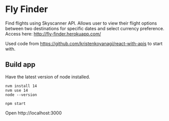 # Fly Finder

Find flights using Skyscanner API. Allows user to view their flight options between two destinations for specific dates and select currency preference.
Access here: http://fly-finder.herokuapp.com/

Used code from https://github.com/kristenkoyanagi/react-with-apis to start with.

## Build app
Have the latest version of node installed.
```
nvm install 14
nvm use 14
node --version
```

```
npm start
```

Open http://localhost:3000
